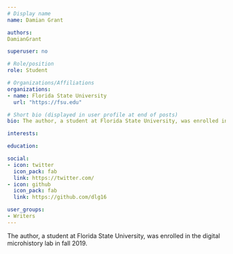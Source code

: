 ```yaml
---
# Display name
name: Damian Grant

authors:
DamianGrant

superuser: no

# Role/position
role: Student

# Organizations/Affiliations
organizations:
- name: Florida State University
  url: "https://fsu.edu"

# Short bio (displayed in user profile at end of posts)
bio: The author, a student at Florida State University, was enrolled in the digital microhistory lab in fall 2019.

interests:

education:

social:
- icon: twitter
  icon_pack: fab
  link: https://twitter.com/
- icon: github
  icon_pack: fab
  link: https://github.com/dlg16

user_groups:
- Writers
---
```

The author, a student at Florida State University, was enrolled in the digital microhistory lab in fall 2019.


